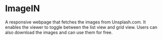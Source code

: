 # ImageIN
A responsive webpage that fetches the images from Unsplash.com.
It enables the viewer to toggle between the list view and grid view.
Users can also download the images and can use them for free.
